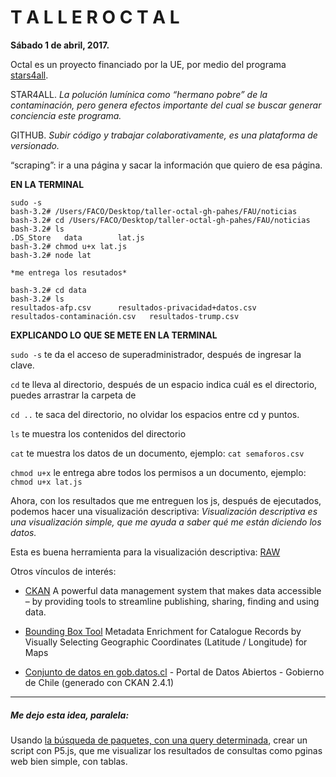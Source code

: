 # T A L L E R   O C T A L

**Sábado 1 de abril, 2017.**

Octal es un proyecto financiado por la UE, por medio del programa [stars4all](http://stars4all.eu).

STAR4ALL. *La polución lumínica como “hermano pobre” de la contaminación, pero genera efectos importante del cual se buscar generar conciencia este programa.*

GITHUB. *Subir código y trabajar colaborativamente, es una plataforma de versionado.* 

“scraping”: ir a una página y sacar la información que quiero de esa página. 

**EN LA TERMINAL**

	sudo -s
	bash-3.2# /Users/FACO/Desktop/taller-octal-gh-pahes/FAU/noticias 
	bash-3.2# cd /Users/FACO/Desktop/taller-octal-gh-pahes/FAU/noticias
	bash-3.2# ls
	.DS_Store	data		lat.js
	bash-3.2# chmod u+x lat.js
	bash-3.2# node lat
	
	*me entrega los resutados*
	
	bash-3.2# cd data
	bash-3.2# ls
	resultados-afp.csv		resultados-privacidad+datos.csv
	resultados-contaminación.csv	resultados-trump.csv
	

**EXPLICANDO LO QUE SE METE EN LA TERMINAL**

`sudo -s` te da el acceso de superadministrador, después de ingresar la clave. 

`cd` te lleva al directorio, después de un espacio indica cuál es el directorio, puedes arrastrar la carpeta de

`cd ..` te saca del directorio, no olvidar los espacios entre cd y puntos.

`ls` te muestra los contenidos del directorio 

`cat` te muestra los datos de un documento, ejemplo: `cat semaforos.csv`

`chmod u+x` le entrega abre todos los permisos a un documento, ejemplo: `chmod u+x lat.js`

Ahora, con los resultados que me entreguen los js, después de ejecutados, podemos hacer una visualización descriptiva: *Visualización descriptiva es una visualización simple, que me ayuda a saber qué me están diciendo los datos.* 

Esta es buena herramienta para la visualización descriptiva: [RAW](http://app.rawgraphs.io/)

Otros vínculos de interés:

- [CKAN](https://ckan.org/) A powerful data management system that makes data accessible – by providing tools to streamline publishing, sharing, finding and using data.

- [Bounding Box Tool](http://boundingbox.klokantech.com/) Metadata Enrichment for Catalogue Records by Visually Selecting Geographic Coordinates (Latitude / Longitude) for Maps

- [Conjunto de datos en gob.datos.cl](http://datos.gob.cl/dataset) - Portal de Datos Abiertos - Gobierno de Chile (generado con CKAN 2.4.1)

- - - - - - - - - 

##### Me dejo esta idea, paralela:

Usando [la búsqueda de paquetes, con una query determinada](http://datos.gob.cl/api/3/action/package_search?q=educacion), crear un script con P5.js, que me visualizar los resultados de consultas como pginas web bien simple, con tablas.
